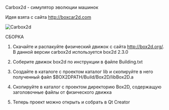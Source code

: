 Carbox2d - симулятор эволюции машинок

Идея взята с сайта http://boxcar2d.com

![Carbox2d](https://raw.github.com/macrosoft/carbox2d/master/img/carbox2d.png)

СБОРКА

1. Скачайте и распакуйте физический движок с сайта http://box2d.org/. В данной версии carbox2d используется box2d 2.3.0

2. Соберите движок box2d по инструкции в файле Building.txt

3. Создайте в каталоге с проектом каталог lib и скопируйте в него полученный файл $BOX2DPATH/Build/Box2D/libBox2D.a

4. Скопируйте в каталог с проектом директорию Box2D, содержащую заголовочные файлы от физического движка

5. Теперь проект можно открыть и собрать в Qt Creator
